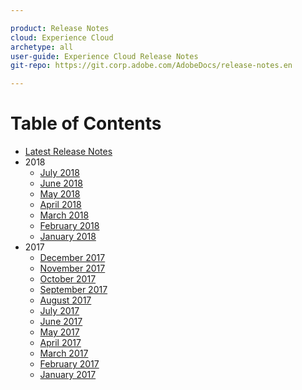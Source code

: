 ```yaml
---

product: Release Notes
cloud: Experience Cloud
archetype: all
user-guide: Experience Cloud Release Notes
git-repo: https://git.corp.adobe.com/AdobeDocs/release-notes.en

---
```


# Table of Contents

+ [Latest Release Notes](release-notes.md)
+ 2018
    + [July 2018](2018/07192018.md)
    + [June 2018](2018/06142018.md)
    + [May 2018](2018/05102018.md)
    + [April 2018](2018/04122018.md)
    + [March 2018](2018/03082018.md)
    + [February 2018](2018/02082018.md)
    + [January 2018](2018/01182018.md)
+ 2017
    + [December 2017]()
    + [November 2017]()
    + [October 2017]()
    + [September 2017]()
    + [August 2017]()
    + [July 2017]()
    + [June 2017]()
    + [May 2017]()
    + [April 2017]()
    + [March 2017]()
    + [February 2017]()
    + [January 2017]()
